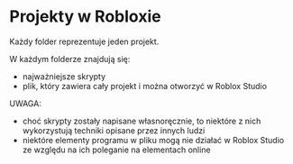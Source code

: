 # Projekty w Robloxie
Każdy folder reprezentuje jeden projekt.

W każdym folderze znajdują się:
- najważniejsze skrypty 
- plik, który zawiera cały projekt i można otworzyć w Roblox Studio

UWAGA:
- choć skrypty zostały napisane własnoręcznie, to niektóre z nich wykorzystują techniki opisane przez innych ludzi
- niektóre elementy programu w pliku mogą nie działać w Roblox Studio ze względu na ich poleganie na elementach online
